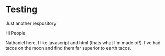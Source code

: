 # Testing
Just another respository

Hi People

Nathaniel here, I like javascript and html (thats what I'm made of!).
I've had tacos on the moon and find them far superior to earth tacos.
